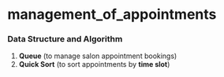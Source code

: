 # management_of_appointments

### Data Structure and Algorithm
1. **Queue** (to manage salon appointment bookings)
2. **Quick Sort** (to sort appointments by __time slot__)
